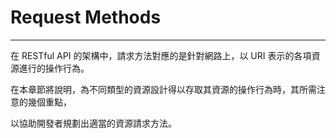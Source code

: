 # Request Methods

---

在 RESTful API 的架構中，請求方法對應的是針對網路上，以 URI 表示的各項資源進行的操作行為。

在本章節將說明，為不同類型的資源設計得以存取其資源的操作行為時，其所需注意的幾個重點，

以協助開發者規劃出適當的資源請求方法。

